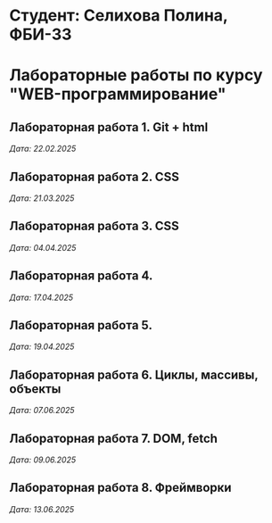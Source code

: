 # Студент: Селихова Полина, ФБИ-33

# Лабораторные работы по курсу "WEB-программирование"

## Лабораторная работа 1. Git + html

*Дата: 22.02.2025*

## Лабораторная работа 2. CSS

*Дата: 21.03.2025*

## Лабораторная работа 3. CSS

*Дата: 04.04.2025*

## Лабораторная работа 4.

*Дата: 17.04.2025*

## Лабораторная работа 5.

*Дата: 19.04.2025*

## Лабораторная работа 6. Циклы, массивы, объекты

*Дата: 07.06.2025*

## Лабораторная работа 7. DOM, fetch

*Дата: 09.06.2025*

## Лабораторная работа 8. Фреймворки

*Дата: 13.06.2025*
